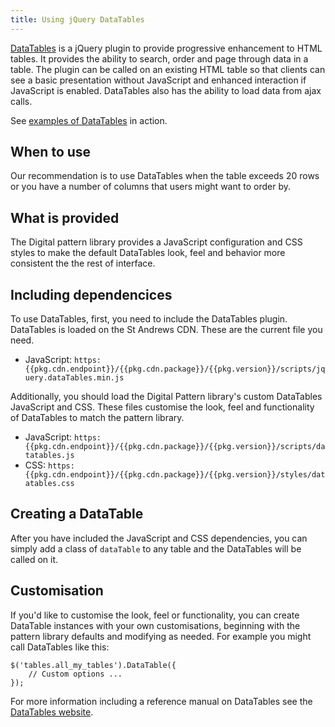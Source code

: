```yaml
---
title: Using jQuery DataTables
---
```


[DataTables](http://www.datatables.net/) is a jQuery plugin to provide progressive enhancement to HTML tables. It provides the ability to search, order and page through data in a table. The plugin can be called on an existing HTML table so that clients can see a basic presentation without JavaScript and enhanced interaction if JavaScript is enabled. DataTables also has the ability to load data from ajax calls.

See [examples of DataTables](examples/datatables.html) in action.

## When to use

Our recommendation is to use DataTables when the table exceeds 20 rows or you have a number of columns that users might want to order by.

## What is provided

The Digital pattern library provides a JavaScript configuration and CSS styles to make the default DataTables look, feel and behavior more consistent the the rest of interface.

## Including dependencices 

To use DataTables, first, you need to include the DataTables plugin. DataTables is loaded on the St Andrews CDN. These are the current file you need.

* JavaScript: `https:{{pkg.cdn.endpoint}}/{{pkg.cdn.package}}/{{pkg.version}}/scripts/jquery.dataTables.min.js`

Additionally, you should load the Digital Pattern library's custom DataTables JavaScript and CSS. These files customise the look, feel and functionality of DataTables to match the pattern library.

* JavaScript: `https:{{pkg.cdn.endpoint}}/{{pkg.cdn.package}}/{{pkg.version}}/scripts/datatables.js`
* CSS: `https:{{pkg.cdn.endpoint}}/{{pkg.cdn.package}}/{{pkg.version}}/styles/datatables.css`

## Creating a DataTable

After you have included the JavaScript and CSS dependencies, you can simply add a class of `dataTable` to any table and the DataTables will be called on it.

## Customisation

If you'd like to customise the look, feel or functionality, you can create DataTable instances with your own customisations, beginning with the pattern library defaults and modifying as needed. For example you might call DataTables like this:

```
$('tables.all_my_tables').DataTable({
    // Custom options ...
});
```

For more information including a reference manual on DataTables see the [DataTables website](http://www.datatables.net).
